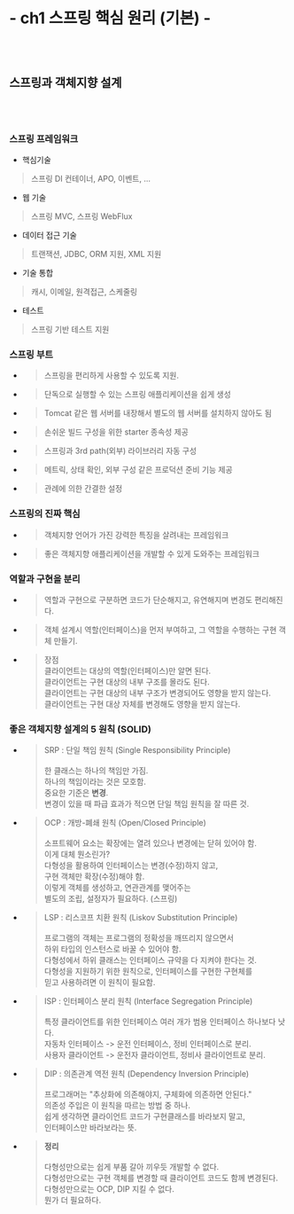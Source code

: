 # - ch1 스프링 핵심 원리 (기본) -
<br><br>
## 스프링과 객체지향 설계
<br><br>
### 스프링 프레임워크
- 핵심기술  
>스프링 DI 컨테이너, APO, 이벤트, ...
- 웹 기술  
>스프링 MVC, 스프링 WebFlux
- 데이터 접근 기술  
>트랜잭션, JDBC, ORM 지원, XML 지원
- 기술 통합  
>캐시, 이메일, 원격접근, 스케줄링
- 테스트  
>스프링 기반 테스트 지원

### 스프링 부트
- >스프링을 편리하게 사용할 수 있도록 지원.
- >단독으로 실행할 수 있는 스프링 애플리케이션을 쉽게 생성
- >Tomcat 같은 웹 서버를 내장해서 별도의 웹 서버를 설치하지 않아도 됨
- >손쉬운 빌드 구성을 위한 starter 종속성 제공
- >스프링과 3rd path(외부) 라이브러리 자동 구성
- >메트릭, 상태 확인, 외부 구성 같은 프로덕션 준비 기능 제공
- >관례에 의한 간결한 설정

### 스프링의 진짜 핵심
- >객체지향 언어가 가진 강력한 특징을 살려내는 프레임워크
- >좋은 객체지향 애플리케이션을 개발할 수 있게 도와주는 프레임워크

### 역할과 구현을 분리
- >역할과 구현으로 구분하면 코드가 단순해지고, 유연해지며 변경도 편리해진다.
- >객체 설계시 역할(인터페이스)을 먼저 부여하고, 그 역할을 수행하는 구현 객체 만들기.
- >장점  
클라이언트는 대상의 역할(인터페이스)만 알면 된다.  
클라이언트는 구현 대상의 내부 구조를 몰라도 된다.  
클라이언트는 구현 대상의 내부 구조가 변경되어도 영향을 받지 않는다.  
클라이언트는 구현 대상 자체를 변경해도 영향을 받지 않는다.

### 좋은 객체지향 설계의 5 원칙 (SOLID)
- >SRP : 단일 책임 원칙 (Single Responsibility Principle) <br><br>
한 클래스는 하나의 책임만 가짐. <br>
하나의 책임이라는 것은 모호함. <br>
중요한 기준은 **변경**. <br>
변경이 있을 때 파급 효과가 적으면 단일 책임 원칙을 잘 따른 것.
- >OCP : 개방-폐쇄 원칙 (Open/Closed Principle) <br><br>
소프트웨어 요소는 확장에는 열려 있으나 변경에는 닫혀 있어야 함.<br>
이게 대체 뭔소린가?<br>
다형성을 활용하여 인터페이스는 변경(수정)하지 않고,<br>
구현 객체만 확장(수정)해야 함.<br>
이렇게 객체를 생성하고, 연관관계를 맺어주는 <br>
별도의 조립, 설정자가 필요하다. (스프링)
- >LSP : 리스코프 치환 원칙 (Liskov Substitution Principle)<br><br>
프로그램의 객체는 프로그램의 정확성을 깨뜨리지 않으면서<br>
하위 타입의 인스턴스로 바꿀 수 있어야 함.<br>
다형성에서 하위 클래스는 인터페이스 규약을 다 지켜야 한다는 것.<br>
다형성을 지원하기 위한 원칙으로, 인터페이스를 구현한 구현체를<br> 믿고 사용하려면
이 원칙이 필요함.
- >ISP : 인터페이스 분리 원칙 (Interface Segregation Principle) <br><br>
특정 클라이언트를 위한 인터페이스 여러 개가 범용 인터페이스 하나보다 낫다.<br>
자동차 인터페이스 -> 운전 인터페이스, 정비 인터페이스로 분리.<br>
사용자 클라이언트 -> 운전자 클라이언트, 정비사 클라이언트로 분리.
- >DIP : 의존관계 역전 원칙 (Dependency Inversion Principle)<br><br>
프로그래머는 "추상화에 의존해야지, 구체화에 의존하면 안된다."<br>
의존성 주입은 이 원칙을 따르는 방법 중 하나.<br>
쉽게 생각하면 클라이언트 코드가 구현클래스를 바라보지 말고,<br>
인터페이스만 바라보라는 뜻.
- > **정리**<br><br>
  > 다형성만으로는 쉽게 부품 갈아 끼우듯 개발할 수 없다.<br>
  > 다형성만으로는 구현 객체를 변경할 때 클라이언트 코드도 함께 변경된다.<br>
  > 다형성만으로는 OCP, DIP 지킬 수 없다.<br>
  > 뭔가 더 필요하다.
